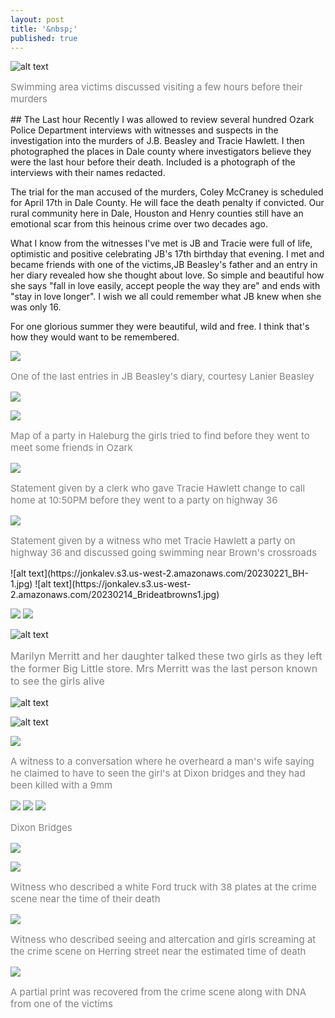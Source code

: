 ```yaml
---
layout: post
title: '&nbsp;'
published: true
---
```

![alt text](https://jonkalev.s3.us-west-2.amazonaws.com/20230221_BH-1.jpg)
<p style="color: grey; font-size: 15px;"> Swimming area victims discussed visiting a few hours before their murders</p>
## The Last hour
Recently I was allowed to review several hundred Ozark Police Department interviews with witnesses and suspects in the investigation into the murders of J.B. Beasley and Tracie Hawlett. I then photographed the places in Dale county where investigators believe they were the last hour before their death.
Included is a photograph of the interviews with their names redacted. 

 The trial for the man accused of the murders, Coley McCraney is scheduled for April 17th in Dale County. He will face the death penalty if convicted.
 Our rural community here in Dale, Houston and Henry counties still have an emotional scar from this heinous crime over two decades ago. 
 
What I know from the witnesses I've met is JB and Tracie were full of life, optimistic and positive celebrating JB's 17th birthday that evening. 
I met and became friends with one of the victims,JB Beasley's father and an entry in her diary revealed how she thought about love. So simple and beautiful how she says "fall in love easily, accept people the way they are" and ends with "stay in love longer".
I wish we all could remember what JB knew when she was only 16.

For one glorious summer they were beautiful, wild and free. I think that's how they would want to be remembered.

![](https://jonkalev.s3.us-west-2.amazonaws.com/20230221_diary.jpg)
<p style="color: grey; font-size: 15px;"> One of the last entries in JB Beasley's diary, courtesy Lanier Beasley</p>


![](https://jonkalev.s3.us-west-2.amazonaws.com/20230221_aparticle.jpg)

![](https://jonkalev.s3.us-west-2.amazonaws.com/20230221_-timeline-citgo.jpg)
<p style="color: grey; font-size: 15px;"> Map of a party in Haleburg the girls tried to find before they went to meet some friends in Ozark</p>

![](https://jonkalev.s3.us-west-2.amazonaws.com/20230221_TIMELINE_10-50PM-A.jpg)
<p style="color: grey; font-size: 15px;"> Statement given by a clerk who gave Tracie Hawlett change to call home at 10:50PM before they went to a party on highway 36</p>

![](https://jonkalev.s3.us-west-2.amazonaws.com/20230221_BH_1-dip.jpg)
<p style="color: grey; font-size: 15px;"> Statement given by a witness who met Tracie Hawlett a party on highway 36 and discussed going swimming near Brown's crossroads</p>
![alt text](https://jonkalev.s3.us-west-2.amazonaws.com/20230221_BH-1.jpg)    
![alt text](https://jonkalev.s3.us-west-2.amazonaws.com/20230214_Brideatbrowns1.jpg)

![](https://jonkalev.s3.us-west-2.amazonaws.com/20230221_11-00_1page.jpg)
![](https://jonkalev.s3.us-west-2.amazonaws.com/20230221_11-00_2page.jpg)
 
 ![alt text](https://jonkalev.s3.us-west-2.amazonaws.com/20230221-BH-2-dip.jpg)
 <p style="color: grey; font-size: 16px;"> Marilyn Merritt and her daughter talked these two girls as they left the former Big Little store. Mrs Merritt was the last person known to see the girls alive</p>
 
  ![alt text](https://jonkalev.s3.us-west-2.amazonaws.com/20230221-Inland-store.jpg)
  
![alt text](https://jonkalev.s3.us-west-2.amazonaws.com/125717-merritt+marilyn.jpg)

![](https://jonkalev.s3.us-west-2.amazonaws.com/20230221_dixon.jpg)
 <p style="color: grey; font-size: 15px;"> A witness to a conversation where he overheard a man's wife saying he claimed to have to seen the girl's at Dixon bridges and they had been killed with a 9mm</p>
 
![](https://jonkalev.s3.us-west-2.amazonaws.com/20180315-_DSF8255+copy.jpg)
![](https://jonkalev.s3.us-west-2.amazonaws.com/20180315-_DSF8234+copy.jpg)
![](https://jonkalev.s3.us-west-2.amazonaws.com/20180315-_DSF8229+copy.jpg)
   <p style="color: grey; font-size: 15px;"> Dixon Bridges</p>
   
  ![](https://jonkalev.s3.us-west-2.amazonaws.com/20230221_TIMELINE_1-20AM-A.jpg)
  
![](https://jonkalev.s3.us-west-2.amazonaws.com/20230221_TIMELINE_12-00AM-A.jpg)
<p style="color: grey; font-size: 15px;"> Witness who described a white Ford truck with 38 plates at the crime scene near the time of their death</p>

![](https://jonkalev.s3.us-west-2.amazonaws.com/20230221_TIMELINE_12-16AM-B.jpg)
<p style="color: grey; font-size: 15px;"> Witness who described seeing and altercation and girls screaming at the crime scene on Herring street near the estimated time of death</p>

![](https://jonkalev.s3.us-west-2.amazonaws.com/20230221_BH-Palm_DSF7048.jpg)
<p style="color: grey; font-size: 15px;"> A partial print was recovered from the crime scene along with DNA from one of the victims</p>

